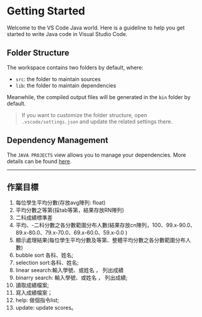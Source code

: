 # Getting Started

Welcome to the VS Code Java world. Here is a guideline to help you get started to write Java code in Visual Studio Code.

## Folder Structure

The workspace contains two folders by default, where:

- `src`: the folder to maintain sources
- `lib`: the folder to maintain dependencies

Meanwhile, the compiled output files will be generated in the `bin` folder by default.

> If you want to customize the folder structure, open `.vscode/settings.json` and update the related settings there.

## Dependency Management

The `JAVA PROJECTS` view allows you to manage your dependencies. More details can be found [here](https://github.com/microsoft/vscode-java-dependency#manage-dependencies).

---

## 作業目標

1. 每位學生平均分數(存放avg陣列: float)
2. 平均分數之等第(採tab等第，結果存放RN陣列)
3. 二科成績標準差
4. 平均、-二科分數之各分數範圍分布人數(結果存放cn陣列，100、99.x-90.0、89.x-80.0、79.x-70.0、69.x-60.0、59.x-0.0 )
5. 顯示處理結果(每位學生平均分數及等第、整體平均分數之各分數範圍分布人數)
6. bubble sort 各科、姓名;
7. selection sort:各科、姓名;
8. linear seearch:輸入學號、或姓名 ， 列出成績
9.  binarry search: 輸入學號、或姓名 ， 列出成績;
10. 讀取成績檔案;
11. 寫入成績檔案；
12. help: 做個指令list;
13. update: update scores。
